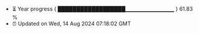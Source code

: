 - ⏳ Year progress { ██████████████████▁▁▁▁▁▁▁▁▁▁▁▁ } 61.83 %
- ⏰ Updated on Wed, 14 Aug 2024 07:18:02 GMT

